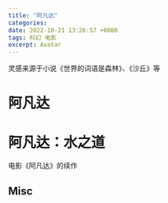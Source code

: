 ```yaml
---
title: "阿凡达"
categories: 
date: 2022-10-21 13:26:57 +0800
tags: 科幻 电影
excerpt: Avatar
---
```


灵感来源于小说《世界的词语是森林》、《沙丘》等

# 阿凡达



# 阿凡达：水之道


电影《阿凡达》的续作



## Misc



